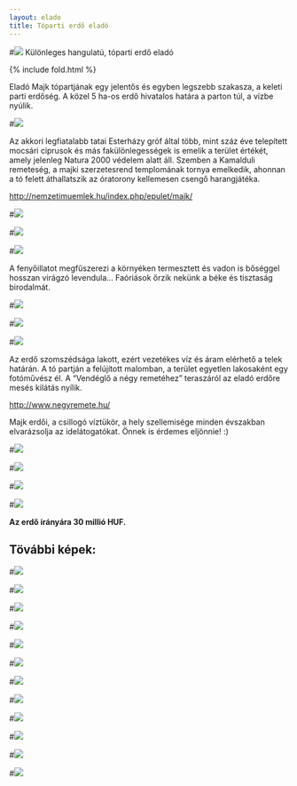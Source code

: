 ```yaml
---
layout: elado
title: Tóparti erdő eladó
---
```


#![](http://i.imgur.com/EBvtfTD.jpg) Különleges hangulatú, tóparti erdő eladó

{% include fold.html %}

Eladó Majk tópartjának egy jelentős és egyben legszebb szakasza, a keleti parti erdőség.
A közel 5 ha-os erdő hivatalos határa a parton túl, a vízbe nyúlik.

#![](http://i.imgur.com/Wk32RbG.jpg)

Az akkori legfiatalabb tatai Esterházy gróf által több, mint száz éve telepített mocsári ciprusok és más fakülönlegességek is emelik a terület értékét, amely jelenleg Natura 2000 védelem alatt áll. 
Szemben a Kamalduli remeteség, a majki szerzetesrend templomának tornya emelkedik, ahonnan a tó felett áthallatszik az óratorony kellemesen csengő harangjátéka. 

<http://nemzetimuemlek.hu/index.php/epulet/majk/>

#![](http://i.imgur.com/4fz8u0j.jpg)

#![](http://i.imgur.com/goYnCIB.jpg)

#![](http://i.imgur.com/554tECv.jpg)

A fenyőillatot megfűszerezi a környéken termesztett és vadon is bőséggel hosszan virágzó levendula…
Faóriások őrzik nekünk a béke és tisztaság birodalmát.

#![](http://i.imgur.com/ZyDVeNX.jpg)

#![](http://i.imgur.com/7eS7zsy.jpg)

#![](http://i.imgur.com/mDkLNNi.jpg)

Az erdő szomszédsága lakott, ezért vezetékes víz és áram elérhető a telek határán. A tó partján a felújított malomban, a terület egyetlen lakosaként egy fotóművész él.
A “Vendéglő a négy remetéhez” teraszáról az eladó erdőre mesés kilátás nyílik.

<http://www.negyremete.hu/>

Majk erdői, a csillogó víztükör, a hely szellemisége minden évszakban elvarázsolja az idelátogatókat.
Önnek is érdemes eljönnie! :)

#![](http://i.imgur.com/Wk32RbG.jpg)

#![](http://i.imgur.com/mqr8usR.jpg)

#![](http://i.imgur.com/jiGDSxk.jpg)

#![](http://i.imgur.com/ywscK1I.jpg)

**Az erdő irányára 30 millió HUF.**

## Tövábbi képek:

#![](http://i.imgur.com/EZKk87o.jpg)

#![](http://i.imgur.com/XBwaC2b.jpg)

#![](http://i.imgur.com/qXWe1x5.jpg)

#![](http://i.imgur.com/Sa7zgPj.jpg)

#![](http://i.imgur.com/FqWK4xb.jpg)

#![](http://i.imgur.com/bflz2oi.jpg)

#![](http://i.imgur.com/LuNsb2d.jpg)

#![](http://i.imgur.com/Hq1SpGP.jpg)

#![](http://i.imgur.com/giOZ74j.jpg)

#![](http://i.imgur.com/kNWmTVb.jpg)

#![](http://i.imgur.com/KuVabvE.jpg)

#![](http://i.imgur.com/V11JY3c.jpg)
